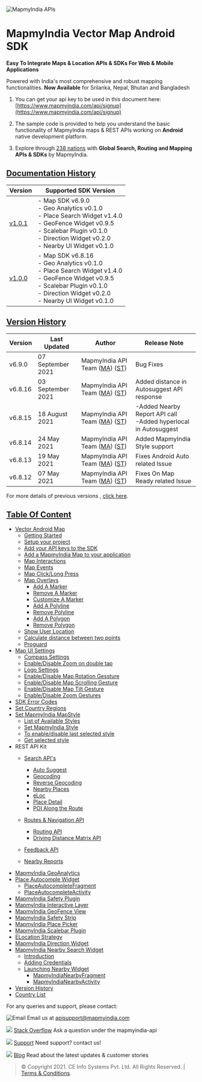 ![MapmyIndia APIs](https://www.mapmyindia.com/api/img/mapmyindia-api.png)
# MapmyIndia Vector Map Android SDK

**Easy To Integrate Maps & Location APIs & SDKs For Web & Mobile Applications**

Powered with India's most comprehensive and robust mapping functionalities.
**Now Available**  for Srilanka, Nepal, Bhutan and Bangladesh

1. You can get your api key to be used in this document here: [https://www.mapmyindia.com/api/signup](https://www.mapmyindia.com/api/signup)

2. The sample code is provided to help you understand the basic functionality of MapmyIndia maps & REST APIs working on **Android** native development platform.

4. Explore through [238 nations](https://github.com/MapmyIndia/mapmyindia-rest-api/blob/master/docs/countryISO.md) with **Global Search, Routing and Mapping APIs & SDKs** by MapmyIndia.

## [Documentation History](#Documentation-History)

| Version | Supported SDK Version |
| ---- | ---- | 
| [v1.0.1](./README.md) | - Map SDK v6.9.0 <br/> - Geo Analytics v0.1.0 <br/> - Place Search Widget v1.4.0 <br/> - GeoFence Widget v0.9.5 <br/> - Scalebar Plugin v0.1.0 <br/> - Direction Widget v0.2.0 <br/> - Nearby UI Widget v0.1.0 |
| [v1.0.0](./docs/v1.0.0/README.md) | - Map SDK v6.8.16 <br/> - Geo Analytics v0.1.0 <br/> - Place Search Widget v1.4.0 <br/> - GeoFence Widget v0.9.5 <br/> - Scalebar Plugin v0.1.0 <br/> - Direction Widget v0.2.0 <br/> - Nearby UI Widget v0.1.0 |

## [Version History](#Version-History)


| Version | Last Updated | Author |  Release Note|
| ---- | ---- | ---- | ---- |
| v6.9.0 | 07 September 2021 | MapmyIndia API Team ([MA](https://github.com/mdakram)) ([ST](https://github.com/saksham66)) |   Bug Fixes |
| v6.8.16 | 03 September 2021 | MapmyIndia API Team ([MA](https://github.com/mdakram)) ([ST](https://github.com/saksham66)) |   Added distance in Autosuggest API response |
| v6.8.15 | 18 August 2021 | MapmyIndia API Team ([MA](https://github.com/mdakram)) ([ST](https://github.com/saksham66)) |  -Added Nearby Report API call<br/>-Added hyperlocal in Autosuggest |
| v6.8.14 | 24 May 2021 | MapmyIndia API Team ([MA](https://github.com/mdakram)) ([ST](https://github.com/saksham66)) |  Added MapmyIndia Style support |
| v6.8.13 | 19 May 2021 | MapmyIndia API Team ([MA](https://github.com/mdakram)) ([ST](https://github.com/saksham66)) |  Fixes Android Auto related Issue |
| v6.8.12 | 07 May 2021 | MapmyIndia API Team ([MA](https://github.com/mdakram)) ([ST](https://github.com/saksham66)) |  Fixes On Map Ready related Issue |


For more details of previous versions , [click here](./Version-History.md).

## [Table Of Content](#Table-Of-Content)
- [Vector Android Map](./docs/v1.0.1/Getting-Started.md)
    * [Getting Started](./docs/v1.0.1/Getting-Started.md#getting-started)
    * [Setup your project](./docs/v1.0.1/Getting-Started.md#setup-your-project)
    * [Add your API keys to the SDK](./docs/v1.0.1/Getting-Started.md#add-your-api-keys-to-the-sdk)
    * [Add a MapmyIndia Map to your application](./docs/v1.0.1/Getting-Started.md#add-a-mapmyindia-map-to-your-application)
    * [Map Interactions](./docs/v1.0.1/Getting-Started.md#map-interactions)
    * [Map Events](./docs/v1.0.1/Getting-Started.md#map-events)
    * [Map Click/Long Press](./docs/v1.0.1/Getting-Started.md#map-click-long-press)
    * [Map Overlays](./docs/v1.0.1/Getting-Started.md#map-overlays)
        - [Add A Marker](./docs/v1.0.1/Getting-Started.md#add-a-marker)
        - [Remove A Marker](./docs/v1.0.1/Getting-Started.md#remove-a-marker)
        - [Customize A Marker](./docs/v1.0.1/Getting-Started.md#customize-a-marker)
        - [Add A Polyline](./docs/v1.0.1/Getting-Started.md#add-a-polyline)
        - [Remove Polyline](./docs/v1.0.1/Getting-Started.md#remove-polyline)
        - [Add A Polygon](./docs/v1.0.1/Getting-Started.md#add-a-polygon)
        - [Remove Polygon](./docs/v1.0.1/Getting-Started.md#remove-polygon)
    * [Show User Location](./docs/v1.0.1/Getting-Started.md#show-user-location)
    * [Calculate distance between two points](./docs/v1.0.1/Getting-Started.md#calculate-distance-between-points)
    * [Proguard](./docs/v1.0.1/Getting-Started.md#proguard)
- [Map UI Settings](./docs/v1.0.1/Map-UI-Settings.md)
    * [Compass Settings](./docs/v1.0.1/Map-UI-Settings.md#Compass-Settings)
    * [Enable/Disable Zoom on double tap](./docs/v1.0.1/Map-UI-Settings.md#Enable-disable-zoom)
    * [Logo Settings](./docs/v1.0.1/Map-UI-Settings.md/#Logo-settings)
    * [Enable/Disable Map Rotation Gessture](./docs/v1.0.1/Map-UI-Settings.md#Enable-disable-rotation)
    * [Enable/Disable Map Scrolling Gesture](./docs/v1.0.1/Map-UI-Settings.md#Enable-disable-scrolling)
    * [Enable/Disable Map Tilt Gesture](./docs/v1.0.1/Map-UI-Settings.md#Enable-disable-tilt)
    * [Enable/Disable Zoom Gestures](./docs/v1.0.1/Map-UI-Settings.md#Enable-disable-zoom-gesture)
- [SDK Error Codes](./docs/v1.0.1/SDK-Error-code.md)
- [Set Country Regions](./docs/v1.0.1/Set-Regions.md)
- [Set MapmyIndia MapStyle](./docs/v1.0.1/Map-Style.md)
    * [List of Available Styles](./docs/v1.0.1/Map-Style.md#list-of-available-styles)
    * [Set MapmyIndia Style](./docs/v1.0.1/Map-Style.md#set-mapmyindia-style)
    * [To enable/disable last selected style](./docs/v1.0.1/Map-Style.md#To-enable-last-selected-style)
    * [Get selected style](./docs/v1.0.1/Map-Style.md#get-selected-style)
- REST API Kit
    * [Search API's](./docs/v1.0.1/Search-Api.md)
        - [Auto Suggest](./docs/v1.0.1/Search-Api.md#auto-suggest)
        - [Geocoding](./docs/v1.0.1/Search-Api.md#geocoding)
        - [Reverse Geocoding](./docs/v1.0.1/Search-Api.md#reverse-geocoding)
        - [Nearby Places](./docs/v1.0.1/Search-Api.md#nearby-places)
        - [eLoc](./docs/v1.0.1/Search-Api.md#eloc)
        - [Place Detail](./docs/v1.0.1/Search-Api.md#place-detail)
        - [POI Along the Route](./docs/v1.0.1/Search-Api.md#poi-along-route)

    * [Routes & Navigation API](./docs/v1.0.1/Routing-API.md)
        - [Routing API](./docs/v1.0.1/Routing-API.md#routing-api)
        - [Driving Distance Matrix API](./docs/v1.0.1/Routing-API.md#distance-api)
    * [Feedback API](./docs/v1.0.1/Feedback.md)
    * [Nearby Reports](./docs/v1.0.1/Nearby-Report.md)
- [MapmyIndia GeoAnalytics](./docs/v1.0.1/Geoanalytics.md)
- [Place Autocomple Widget](./docs/v1.0.1/Place-Autocomplete.md)
    * [PlaceAutocompleteFragment](./docs/v1.0.1/Place-Autocomplete.md#place-autocomplete-fragment)
    * [PlaceAutocompleteActivity](./docs/v1.0.1/Place-Autocomplete.md#place-autocomplete-activity)
- [MapmyIndia Safety Plugin](./docs/v1.0.1/Safety-Plugin.md)
- [MapmyIndia Interactive Layer](./docs/v1.0.1/Interactive-Layer.md)
- [MapmyIndia GeoFence View](./docs/v1.0.1/GeoFence-View.md)
- [MapmyIndia Safety Strip](./docs/v1.0.1/Safety-Strip.md)
- [MapmyIndia Place Picker](./docs/v1.0.1/Place-Picker.md)
- [MapmyIndia Scalebar Plugin](./docs/v1.0.1/Scalebar-Plugin.md)
- [ELocation Strategy](./docs/v1.0.1/ELocation.md)
- [MapmyIndia Direction Widget](./docs/v1.0.1/Direction-Widget.md)
- [MapmyIndia Nearby Search Widget](./docs/v1.0.1/Nearby-Widget.md)
    * [Introduction](./docs/v1.0.1/Nearby-Widget.md#Introduction)
    * [Adding Credentials](./docs/v1.0.1/Nearby-Widget.md#Adding-Credentials)
    * [Launching Nearby Widget](./docs/v1.0.1/Nearby-Widget.md#Launching-Nearby-Widget)
        - [MapmyIndiaNearbyFragment](./docs/v1.0.1/Nearby-Widget.md#nearby-fragment)
        - [MapmyIndiaNearbyActivity](./docs/v1.0.1/Nearby-Widget.md#nearby-activity)
- [Version History](./docs/v1.0.1/Version-History.md)
- [Country List](https://github.com/MapmyIndia/mapmyindia-rest-api/blob/master/docs/countryISO.md)


For any queries and support, please contact:

![Email](https://www.google.com/a/cpanel/mapmyindia.co.in/images/logo.gif?service=google_gsuite)
Email us at [apisupport@mapmyindia.com](mailto:apisupport@mapmyindia.com)

![](https://www.mapmyindia.com/api/img/icons/stack-overflow.png)
[Stack Overflow](https://stackoverflow.com/questions/tagged/mapmyindia-api)
Ask a question under the mapmyindia-api

![](https://www.mapmyindia.com/api/img/icons/support.png)
[Support](https://www.mapmyindia.com/api/index.php#f_cont)
Need support? contact us!

![](https://www.mapmyindia.com/api/img/icons/blog.png)
[Blog](http://www.mapmyindia.com/blog/)
Read about the latest updates & customer stories


> © Copyright 2021. CE Info Systems Pvt. Ltd. All Rights Reserved. | [Terms & Conditions](http://www.mapmyindia.com/api/terms-&-conditions).
